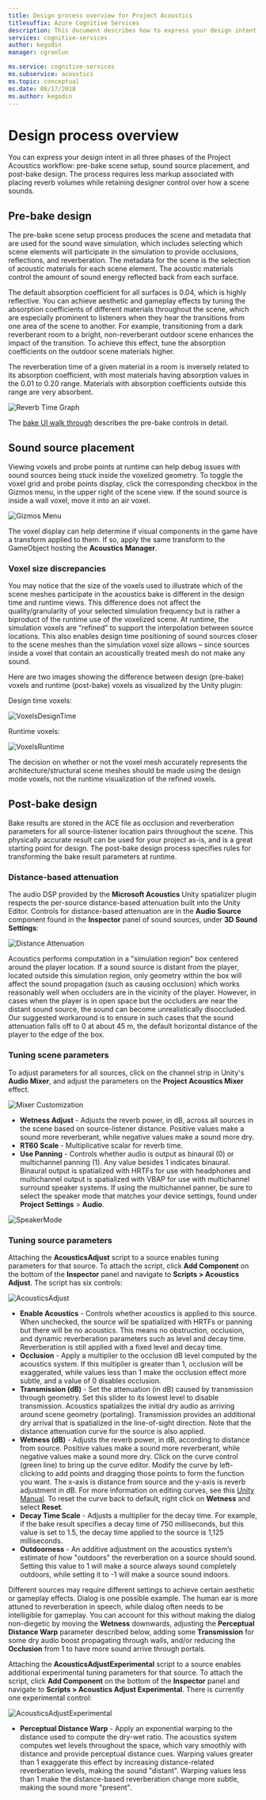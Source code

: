 ```yaml
---
title: Design process overview for Project Acoustics
titlesuffix: Azure Cognitive Services
description: This document describes how to express your design intent in all three phases of the Project Acoustics workflow.
services: cognitive-services
author: kegodin
manager: cgronlun

ms.service: cognitive-services
ms.subservice: acoustics
ms.topic: conceptual
ms.date: 08/17/2018
ms.author: kegodin
---
```


# Design process overview
You can express your design intent in all three phases of the Project Acoustics workflow: pre-bake scene setup, sound source placement, and post-bake design. The process requires less markup associated with placing reverb volumes while retaining designer control over how a scene sounds.

## Pre-bake design
The pre-bake scene setup process produces the scene and metadata that are used for the sound wave simulation, which includes selecting which scene elements will participate in the simulation to provide occlusions, reflections, and reverberation. The metadata for the scene is the selection of acoustic materials for each scene element. The acoustic materials control the amount of sound energy reflected back from each surface.

The default absorption coefficient for all surfaces is 0.04, which is highly reflective. You can achieve aesthetic and gameplay effects by tuning the absorption coefficients of different materials throughout the scene, which are especially prominent to listeners when they hear the transitions from one area of the scene to another. For example, transitioning from a dark reverberant room to a bright, non-reverberant outdoor scene enhances the impact of the transition. To achieve this effect, tune the absorption coefficients on the outdoor scene materials higher.

The reverberation time of a given material in a room is inversely related to its absorption coefficient, with most materials having absorption values in the 0.01 to 0.20 range. Materials with absorption coefficients outside this range are very absorbent.

![Reverb Time Graph](media/ReverbTimeGraph.png)

The [bake UI walk through](bake-ui-walkthrough.md) describes the pre-bake controls in detail.

## Sound source placement
Viewing voxels and probe points at runtime can help debug issues with sound sources being stuck inside the voxelized geometry. To toggle the voxel grid and probe points display, click the corresponding checkbox in the Gizmos menu, in the upper right of the scene view. If the sound source is inside a wall voxel, move it into an air voxel.

![Gizmos Menu](media/GizmosMenu.png)  

The voxel display can help determine if visual components in the game have a transform applied to them. If so, apply the same transform to the GameObject hosting the **Acoustics Manager**.

### Voxel size discrepancies
You may notice that the size of the voxels used to illustrate which of the scene meshes participate in the acoustics bake is different in the design time and runtime views. This difference does not affect the quality/granularity of your selected simulation frequency but is rather a biproduct of the runtime use of the voxelized scene. At runtime, the simulation voxels are “refined” to support the interpolation between source locations. This also enables design time positioning of sound sources closer to the scene meshes than the simulation voxel size allows – since sources inside a voxel that contain an acoustically treated mesh do not make any sound.

Here are two images showing the difference between design (pre-bake) voxels and runtime (post-bake) voxels as visualized by the Unity plugin:

Design time voxels:

![VoxelsDesignTime](media/VoxelsDesignTime.png)

Runtime voxels:

![VoxelsRuntime](media/VoxelsRuntime.png)

The decision on whether or not the voxel mesh accurately represents the architecture/structural scene meshes should be made using the design mode voxels, not the runtime visualization of the refined voxels.

## Post-bake design
Bake results are stored in the ACE file as occlusion and reverberation parameters for all source-listener location pairs throughout the scene. This physically accurate result can be used for your project as-is, and is a great starting point for design. The post-bake design process specifies rules for transforming the bake result parameters at runtime.

### Distance-based attenuation
The audio DSP provided by the **Microsoft Acoustics** Unity spatializer plugin respects the per-source distance-based attenuation built into the Unity Editor. Controls for distance-based attenuation are in the **Audio Source** component found in the **Inspector** panel of sound sources, under **3D Sound Settings**:

![Distance Attenuation](media/distanceattenuation.png)

Acoustics performs computation in a "simulation region" box centered around the player location. If a sound source is distant from the player, located outside this simulation region, only geometry within the box will affect the sound propagation (such as causing occlusion) which works reasonably well when occluders are in the vicinity of the player. However, in cases when the player is in open space but the occluders are near the distant sound source, the sound can become unrealistically disoccluded. Our suggested workaround is to ensure in such cases that the sound attenuation falls off to 0 at about 45 m, the default horizontal distance of the player to the edge of the box.

### Tuning scene parameters
To adjust parameters for all sources, click on the channel strip in Unity's **Audio Mixer**, and adjust the parameters on the **Project Acoustics Mixer** effect.

![Mixer Customization](media/MixerParameters.png)

* **Wetness Adjust** - Adjusts the reverb power, in dB, across all sources in the scene based on source-listener distance. Positive values make a sound more reverberant, while negative values make a sound more dry.
* **RT60 Scale** - Multiplicative scalar for reverb time.
* **Use Panning** - Controls whether audio is output as binaural (0) or multichannel panning (1). Any value besides 1 indicates binaural. Binaural output is spatialized with HRTFs for use with headphones and multichannel output is spatialized with VBAP for use with multichannel surround speaker systems. If using the multichannel panner, be sure to select the speaker mode that matches your device settings, found under **Project Settings** > **Audio**.

![SpeakerMode](media/SpeakerMode.png)

### Tuning source parameters
Attaching the **AcousticsAdjust** script to a source enables tuning parameters for that source. To attach the script, click **Add Component** on the bottom of the **Inspector** panel and navigate to **Scripts > Acoustics Adjust**. The script has six controls:

![AcousticsAdjust](media/AcousticsAdjust.png)

* **Enable Acoustics** - Controls whether acoustics is applied to this source. When unchecked, the source will be spatialized with HRTFs or panning but there will be no acoustics. This means no obstruction, occlusion, and dynamic reverberation parameters such as level and decay time. Reverberation is still applied with a fixed level and decay time.
* **Occlusion** - Apply a multiplier to the occlusion dB level computed by the acoustics system. If this multiplier is greater than 1, occlusion will be exaggerated, while values less than 1 make the occlusion effect more subtle, and a value of 0 disables occlusion.
* **Transmission (dB)** - Set the attenuation (in dB) caused by transmission through geometry. Set this slider to its lowest level to disable transmission. Acoustics spatializes the initial dry audio as arriving around scene geometry (portaling). Transmission provides an additional dry arrival that is spatialized in the line-of-sight direction. Note that the distance attenuation curve for the source is also applied.
* **Wetness (dB)** - Adjusts the reverb power, in dB, according to distance from source. Positive values make a sound more reverberant, while negative values make a sound more dry. Click on the curve control (green line) to bring up the curve editor. Modify the curve by left-clicking to add points and dragging those points to form the function you want. The x-axis is distance from source and the y-axis is reverb adjustment in dB. For more information on editing curves, see this [Unity Manual](https://docs.unity3d.com/Manual/EditingCurves.html). To reset the curve back to default, right click on **Wetness** and select **Reset**.
* **Decay Time Scale** - Adjusts a multiplier for the decay time. For example, if the bake result specifies a decay time of 750 milliseconds, but this value is set to 1.5, the decay time applied to the source is 1,125 milliseconds.
* **Outdoorness** - An additive adjustment on the acoustics system’s estimate of how "outdoors" the reverberation on a source should sound. Setting this value to 1 will make a source always sound completely outdoors, while setting it to -1 will make a source sound indoors.

Different sources may require different settings to achieve certain aesthetic or gameplay effects. Dialog is one possible example. The human ear is more attuned to reverberation in speech, while dialog often needs to be intelligible for gameplay. You can account for this without making the dialog non-diegetic by moving the **Wetness** downwards, adjusting the **Perceptual Distance Warp** parameter described below, adding some **Transmission** for some dry audio boost propagating through walls, and/or reducing the **Occlusion** from 1 to have more sound arrive through portals.

Attaching the **AcousticsAdjustExperimental** script to a source enables additional experimental tuning parameters for that source. To attach the script, click **Add Component** on the bottom of the **Inspector** panel and navigate to **Scripts > Acoustics Adjust Experimental**. There is currently one experimental control:

![AcousticsAdjustExperimental](media/AcousticsAdjustExperimental.png)

* **Perceptual Distance Warp** - Apply an exponential warping to the distance used to compute the dry-wet ratio. The acoustics system computes wet levels throughout the space, which vary smoothly with distance and provide perceptual distance cues. Warping values greater than 1 exaggerate this effect by increasing distance-related reverberation levels, making the sound "distant". Warping values less than 1 make the distance-based reverberation change more subtle, making the sound more "present".

